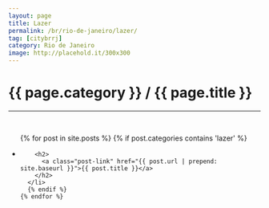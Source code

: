```yaml
---
layout: page
title: Lazer
permalink: /br/rio-de-janeiro/lazer/
tag: [citybrrj]
category: Rio de Janeiro
image: http://placehold.it/300x300
---
```


<div class="home">

  <h1 class="page-heading">{{ page.category }} / {{ page.title }}</h1>
  <hr><br>

  <ul class="post-list">
    {% for post in site.posts %}
      {% if post.categories contains 'lazer' %}
      <li>

        <h2>
          <a class="post-link" href="{{ post.url | prepend: site.baseurl }}">{{ post.title }}</a>
        </h2>
      </li>
      {% endif %}
    {% endfor %}
  </ul>
</div>